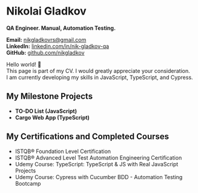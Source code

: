 # Nikolai Gladkov

**QA Engineer. Manual, Automation Testing.**

**Email:** [nikgladkovrs@gmail.com](mailto:nikgladkovrs@gmail.com)  
**LinkedIn:** [linkedin.com/in/nik-gladkov-qa](https://linkedin.com/in/nik-gladkov-qa)  
**GitHub:** [github.com/nikgladkov](https://github.com/nikgladkov)  

Hello world! 👋  
This page is part of my CV. I would greatly appreciate your consideration.  
I am currently developing my skills in JavaScript, TypeScript, and Cypress.

## My Milestone Projects
- **TO-DO List (JavaScript)**
- **Cargo Web App (TypeScript)**

## My Certifications and Completed Courses
- ISTQB® Foundation Level Certification
- ISTQB® Advanced Level Test Automation Engineering Certification
- Udemy Course: TypeScript: TypeScript & JS with Real JavaScript Projects
- Udemy Course: Cypress with Cucumber BDD - Automation Testing Bootcamp

